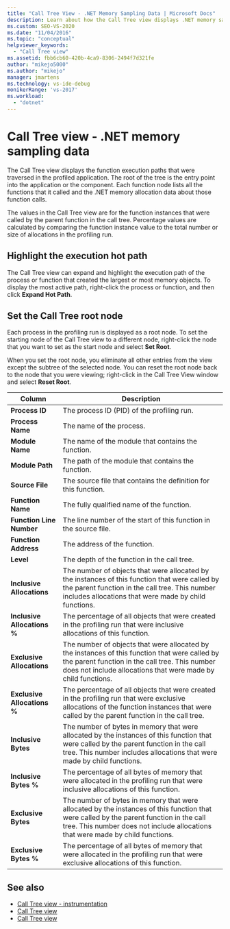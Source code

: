 ```yaml
---
title: "Call Tree View - .NET Memory Sampling Data | Microsoft Docs"
description: Learn about how the Call Tree view displays .NET memory sampling data for the function execution paths that were traversed in the profiled application.
ms.custom: SEO-VS-2020
ms.date: "11/04/2016"
ms.topic: "conceptual"
helpviewer_keywords:
  - "Call Tree view"
ms.assetid: fbb6cb60-420b-4ca9-8306-2494f7d321fe
author: "mikejo5000"
ms.author: "mikejo"
manager: jmartens
ms.technology: vs-ide-debug
monikerRange: 'vs-2017'
ms.workload:
  - "dotnet"
---
```

# Call Tree view - .NET memory sampling data
The Call Tree view displays the function execution paths that were traversed in the profiled application. The root of the tree is the entry point into the application or the component. Each function node lists all the functions that it called and the .NET memory allocation data about those function calls.

 The values in the Call Tree view are for the function instances that were called by the parent function in the call tree. Percentage values are calculated by comparing the function instance value to the total number or size of allocations in the profiling run.

## Highlight the execution hot path
 The Call Tree view can expand and highlight the execution path of the process or function that created the largest or most memory objects. To display the most active path, right-click the process or function, and then click **Expand Hot Path**.

## Set the Call Tree root node
 Each process in the profiling run is displayed as a root node. To set the starting node of the Call Tree view to a different node, right-click the node that you want to set as the start node and select **Set Root**.

 When you set the root node, you eliminate all other entries from the view except the subtree of the selected node. You can reset the root node back to the node that you were viewing; right-click in the Call Tree View window and select **Reset Root**.

|Column|Description|
|------------|-----------------|
|**Process ID**|The process ID (PID) of the profiling run.|
|**Process Name**|The name of the process.|
|**Module Name**|The name of the module that contains the function.|
|**Module Path**|The path of the module that contains the function.|
|**Source File**|The source file that contains the definition for this function.|
|**Function Name**|The fully qualified name of the function.|
|**Function Line Number**|The line number of the start of this function in the source file.|
|**Function Address**|The address of the function.|
|**Level**|The depth of the function in the call tree.|
|**Inclusive Allocations**|The number of objects that were allocated by the instances of this function that were called by the parent function in the call tree. This number includes allocations that were made by child functions.|
|**Inclusive Allocations %**|The percentage of all objects that were created in the profiling run that were inclusive allocations of this function.|
|**Exclusive Allocations**|The number of objects that were allocated by the instances of this function that were called by the parent function in the call tree. This number does not include allocations that were made by child functions.|
|**Exclusive Allocations %**|The percentage of all objects that were created in the profiling run that were exclusive allocations of the function instances that were called by the parent function in the call tree.|
|**Inclusive Bytes**|The number of bytes in memory that were allocated by the instances of this function that were called by the parent function in the call tree. This number includes allocations that were made by child functions.|
|**Inclusive Bytes %**|The percentage of all bytes of memory that were allocated in the profiling run that were inclusive allocations of this function.|
|**Exclusive Bytes**|The number of bytes in memory that were allocated by the instances of this function that were called by the parent function in the call tree. This number does not include allocations that were made by child functions.|
|**Exclusive Bytes %**|The percentage of all bytes of memory that were allocated in the profiling run that were exclusive allocations of this function.|

## See also
- [Call Tree view - instrumentation](../profiling/call-tree-view-dotnet-memory-instrumentation-data.md)
- [Call Tree view](../profiling/call-tree-view-sampling-data.md)
- [Call Tree view](../profiling/call-tree-view-instrumentation-data.md)

